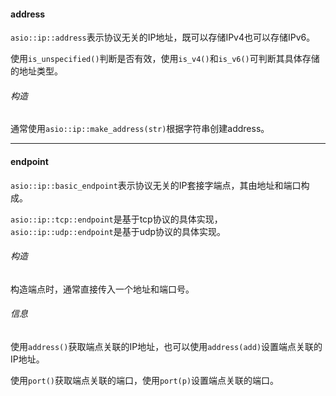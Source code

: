 #### address

`asio::ip::address`表示协议无关的IP地址，既可以存储IPv4也可以存储IPv6。

使用`is_unspecified()`判断是否有效，使用`is_v4()`和`is_v6()`可判断其具体存储的地址类型。

###### 构造

通常使用`asio::ip::make_address(str)`根据字符串创建address。

---

#### endpoint

`asio::ip::basic_endpoint`表示协议无关的IP套接字端点，其由地址和端口构成。

`asio::ip::tcp::endpoint`是基于tcp协议的具体实现，`asio::ip::udp::endpoint`是基于udp协议的具体实现。

###### 构造

构造端点时，通常直接传入一个地址和端口号。

###### 信息

使用`address()`获取端点关联的IP地址，也可以使用`address(add)`设置端点关联的IP地址。

使用`port()`获取端点关联的端口，使用`port(p)`设置端点关联的端口。
